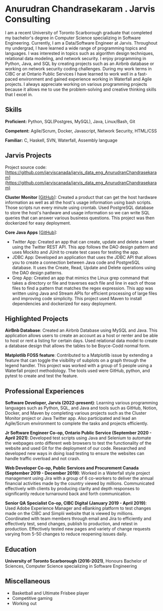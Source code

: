 # Anurudran Chandrasekaram . Jarvis Consulting

I am a recent University of Toronto Scarborough graduate that completed my bachelor's degree in Computer Science specializing in Software Engineering. Currently, I am a Data/Software Engineer at Jarvis. Throughout my undergrad, I have learned a wide range of programming topics and languages. I was interested in topics such as algorithm design techniques, relational data modeling, and network security. I enjoy programming in Python, Java, and SQL by creating projects such as an Airbnb database or working on network security coding challenges. During my work terms in CIBC or at Ontario Public Services I have learned to work well in a fast-paced environment and gained experience working in Waterfall and Agile projects. I always appreciate working on various programming projects because it allows me to use the problem-solving and creative thinking skills that I excel in.

## Skills

**Proficient:** Python, SQL(Postgres, MySQL), Java, Linux/Bash, Git

**Competent:** Agile/Scrum, Docker, Javascript, Network Security, HTML/CSS

**Familiar:** C, Haskell, SVN, Waterfall, Assembly language

## Jarvis Projects

Project source code: [https://github.com/jarviscanada/jarvis_data_eng_AnurudranChandrasekaram](https://github.com/jarviscanada/jarvis_data_eng_AnurudranChandrasekaram)


**Cluster Monitor** [[GitHub](https://github.com/jarviscanada/jarvis_data_eng_AnurudranChandrasekaram/tree/master/linux_sql)]: Created a product that can get the host hardware information as well as all the host's usage information using bash scripts. Those scripts run every minute using crontab. Used PostgreSQL database to store the host's hardware and usage information so we can write SQL queries that can answer various business questions. This project was then dockerized for easy deployment.

**Core Java Apps** [[GitHub](https://github.com/jarviscanada/jarvis_data_eng_AnurudranChandrasekaram/tree/master/core_java)]:
      
  - Twitter App: Created an app that can create, update and delete a tweet using the Twitter REST API. This app follows the DAO design pattern and uses Mockito and JUnit to create test cases for testing the app.
  - JDBC App: Developed an application that uses the JDBC API that allows you to create a connection between Java code and PostgreSQL database. It uses the Create, Read, Update and Delete operations using the DAO design patterns.
  - Grep App: Created an app that mimics the Linux grep command that takes a directory or file and traverses each file and line in each of those files to find a pattern that matches the regex expression. This app was written using Java and Stream APIs for efficient processing of large files and improving code simplicity. This project used Maven to install dependencies and dockerized for easy deployment.


## Highlighted Projects
**AirBnb Database**: Created an Airbnb Database using MySQL and Java. This application allows users to create an account as a host or renter and be able to host or rent a listing for certain days. Used relational data model to create a database design that allows the tables to be Boyce-Codd normal form.

**Matplotlib FOSS feature**: Contributed to a Matplotlib issue by extending a feature that can toggle the visibility of subplots on a graph through the legend handler. This project was worked with a group of 5 people using a Waterfall project methodology. The tools used were GitHub, python, and pytest to create and test the feature.


## Professional Experiences

**Software Developer, Jarvis (2022-present)**: Learning various programming languages such as Python, SQL, and Java and tools such as GitHub, Notion, Docker, and Maven by completing various projects such as the Cluster Monitor project or Java Twitter app. Also participated and lead an Agile/Scrum environment to complete the tasks and projects efficiently.

**Jr Software Engineer Co-op, Ontario Public Service (September 2020 - April 2021)**: Developed test scripts using Java and Selenium to automate the webpages onto different web browsers to test the functionality of the website and used Git for the deployment of our code. Researched and developed new ways in doing load testing to ensure the websites can handle traffic overload and not crash.

**Web Developer Co-op, Public Services and Procurement Canada (September 2019 - December 2019)**: Worked in a Waterfall style project management using Jira with a group of 6 co-workers to deliver the annual financial activities made by the country viewed by millions. Communicated effectively with clients by producing clarity and depth responses to significantly reduce turnaround back and forth communication.

**Senior QA Specialist Co-op, CIBC Digital (January 2019 - April 2019)**: Used Adobe Experience Manager and eBanking platform to test changes made on the CIBC and Simplii website that is viewed by millions. Coordinated with team members through email and Jira to efficiently and effectively test, send changes, publish to production, and retest in production. Effectively tested new pages and variety of change requests varying from 5-50 changes to reduce reopening issues daily.


## Education
**University of Toronto Scarborough (2016-2021)**, Honours Bachelor of Sciences, Computer Science specializing in Software Engineering


## Miscellaneous
- Basketball and Ultimate Frisbee player
- Competitive gaming
- Working out